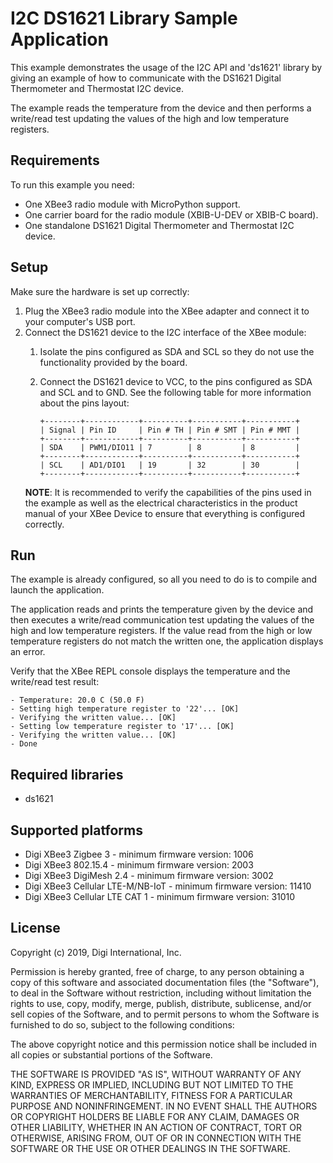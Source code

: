 I2C DS1621 Library Sample Application
=====================================

This example demonstrates the usage of the I2C API and 'ds1621' library by
giving an example of how to communicate with the DS1621 Digital Thermometer
and Thermostat I2C device.

The example reads the temperature from the device and then performs a
write/read test updating the values of the high and low temperature registers.

Requirements
------------

To run this example you need:

* One XBee3 radio module with MicroPython support.
* One carrier board for the radio module (XBIB-U-DEV or XBIB-C board).
* One standalone DS1621 Digital Thermometer and Thermostat I2C device.

Setup
-----

Make sure the hardware is set up correctly:

1. Plug the XBee3 radio module into the XBee adapter and connect it to your
   computer's USB port.
2. Connect the DS1621 device to the I2C interface of the XBee module:
     1. Isolate the pins configured as SDA and SCL so they do not use the
        functionality provided by the board.
     2. Connect the DS1621 device to VCC, to the pins configured as SDA and SCL
        and to GND. See the following table for more information about the pins
        layout:

            +--------+------------+----------+-----------+-----------+
            | Signal | Pin ID     | Pin # TH | Pin # SMT | Pin # MMT |
            +--------+------------+----------+-----------+-----------+
            | SDA    | PWM1/DIO11 | 7        | 8         | 8         |
            +--------+------------+----------+-----------+-----------+
            | SCL    | AD1/DIO1   | 19       | 32        | 30        |
            +--------+------------+----------+-----------+-----------+

   **NOTE**: It is recommended to verify the capabilities of the pins used in
   the example as well as the electrical characteristics in the product manual
   of your XBee Device to ensure that everything is configured correctly.

Run
---

The example is already configured, so all you need to do is to compile and
launch the application.

The application reads and prints the temperature given by the device and then
executes a write/read communication test updating the values of the high and
low temperature registers. If the value read from the high or low temperature
registers do not match the written one, the application displays an error.  

Verify that the XBee REPL console displays the temperature and the write/read
test result:

    - Temperature: 20.0 C (50.0 F)
    - Setting high temperature register to '22'... [OK]
    - Verifying the written value... [OK]
    - Setting low temperature register to '17'... [OK]
    - Verifying the written value... [OK]
    - Done

Required libraries
--------------------

* ds1621

Supported platforms
-------------------

* Digi XBee3 Zigbee 3 - minimum firmware version: 1006
* Digi XBee3 802.15.4 - minimum firmware version: 2003
* Digi XBee3 DigiMesh 2.4 - minimum firmware version: 3002
* Digi XBee3 Cellular LTE-M/NB-IoT - minimum firmware version: 11410
* Digi XBee3 Cellular LTE CAT 1 - minimum firmware version: 31010

License
-------

Copyright (c) 2019, Digi International, Inc.

Permission is hereby granted, free of charge, to any person obtaining a copy
of this software and associated documentation files (the "Software"), to deal
in the Software without restriction, including without limitation the rights
to use, copy, modify, merge, publish, distribute, sublicense, and/or sell
copies of the Software, and to permit persons to whom the Software is
furnished to do so, subject to the following conditions:

The above copyright notice and this permission notice shall be included in all
copies or substantial portions of the Software.

THE SOFTWARE IS PROVIDED "AS IS", WITHOUT WARRANTY OF ANY KIND, EXPRESS OR
IMPLIED, INCLUDING BUT NOT LIMITED TO THE WARRANTIES OF MERCHANTABILITY,
FITNESS FOR A PARTICULAR PURPOSE AND NONINFRINGEMENT. IN NO EVENT SHALL THE
AUTHORS OR COPYRIGHT HOLDERS BE LIABLE FOR ANY CLAIM, DAMAGES OR OTHER
LIABILITY, WHETHER IN AN ACTION OF CONTRACT, TORT OR OTHERWISE, ARISING FROM,
OUT OF OR IN CONNECTION WITH THE SOFTWARE OR THE USE OR OTHER DEALINGS IN THE
SOFTWARE.